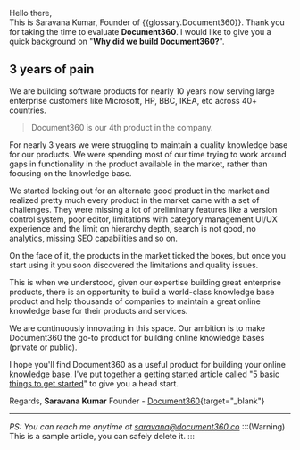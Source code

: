 Hello there,  
This is Saravana Kumar, Founder of {{glossary.Document360}}. Thank you for taking the time to evaluate **Document360**. 
I would like to give you a quick background on "**Why did we build Document360?**".  

## 3 years of pain
We are building software products for nearly 10 years now serving large enterprise customers like Microsoft, HP, BBC, IKEA, etc across 40+ countries. 
> Document360 is our 4th product in the company.

For nearly 3 years we were struggling to maintain a quality knowledge base for our products. We were spending most of our time trying to work around gaps in functionality in the product available in the market, rather than focusing on the knowledge base. 

We started looking out for an alternate good product in the market and realized pretty much every product in the market came with a set of challenges. They were missing a lot of preliminary features like a version control system, poor editor, limitations with category management UI/UX experience and the limit on hierarchy depth, search is not good, no analytics, missing SEO capabilities and so on.

On the face of it, the products in the market ticked the boxes, but once you start using it you soon discovered the limitations and quality issues. 

This is when we understood, given our expertise building great enterprise products, there is an opportunity to build a world-class knowledge base product and help thousands of companies to maintain a great online knowledge base for their products and services.

We are continuously innovating in this space. Our ambition is to make Document360 the go-to product for building online knowledge bases (private or public).

I hope you'll find Document360 as a useful product for building your online knowledge base. I've put together a getting started article called "[5 basic things to get started](https://dev-and-qa-isssues.document360.net/docs/5-basic-things-to-get-started)" to give you a head start.

Regards,
**Saravana Kumar**
Founder - [Document360](https://document360.com){target="_blank"}

* * *
*PS: You can reach me anytime at saravana@document360.co*
:::(Warning)
This is a sample article, you can safely delete it.
:::
